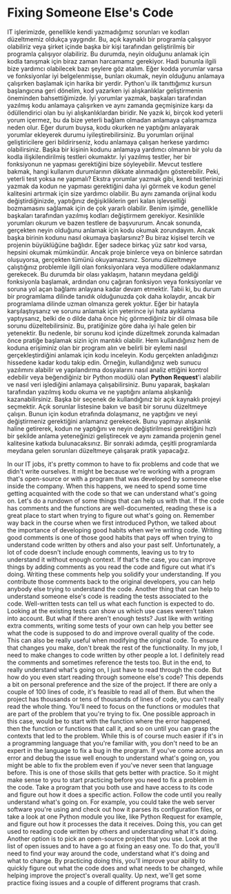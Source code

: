 # Fixing Someone Else's Code

IT işlerimizde, genellikle kendi yazmadığımız sorunları ve kodları düzeltmemiz oldukça yaygındır. Bu, açık kaynaklı bir programla çalışıyor olabiliriz veya şirket içinde başka bir kişi tarafından geliştirilmiş bir programla çalışıyor olabiliriz. Bu durumda, neyin olduğunu anlamak için kodla tanışmak için biraz zaman harcamamız gerekiyor. Hadi bununla ilgili bize yardımcı olabilecek bazı şeylere göz atalım. Eğer kodda yorumlar varsa ve fonksiyonlar iyi belgelenmişse, bunları okumak, neyin olduğunu anlamaya çalışırken başlamak için harika bir yerdir. Python'u ilk tanıttığımız kursun başlangıcına geri dönelim, kod yazarken iyi alışkanlıklar geliştirmenin öneminden bahsettiğimizde. İyi yorumlar yazmak, başkaları tarafından yazılmış kodu anlamaya çalışırken ve aynı zamanda geçmişinize karşı da ödüllendirici olan bu iyi alışkanlıklardan biridir. Ne yazık ki, birçok kod yeterli yorum içermez, bu da bize yeterli bağlam olmadan anlamaya çalışmamıza neden olur. Eğer durum buysa, kodu okurken ne yaptığını anlayarak yorumlar ekleyerek durumu iyileştirebilirsiniz. Bu yorumları orijinal geliştiricilere geri bildirirseniz, kodu anlamaya çalışan herkese yardımcı olabilirsiniz. Başka bir kişinin kodunu anlamaya yardımcı olmanın bir yolu da kodla ilişkilendirilmiş testleri okumaktır. İyi yazılmış testler, her bir fonksiyonun ne yapması gerektiğini bize söyleyebilir. Mevcut testlere bakmak, hangi kullanım durumlarının dikkate alınmadığını gösterebilir. Peki, yeterli test yoksa ne yapmalı? Ekstra yorumlar yazmak gibi, kendi testlerinizi yazmak da kodun ne yapması gerektiğini daha iyi görmek ve kodun genel kalitesini artırmak için size yardımcı olabilir. Bu aynı zamanda orijinal kodu değiştirdiğinizde, yaptığınız değişikliklerin geri kalan işlevselliği bozmamasını sağlamak için de çok yararlı olabilir. Benim işimde, genellikle başkaları tarafından yazılmış kodları değiştirmem gerekiyor. Kesinlikle yorumları okurum ve bazen testlere de başvururum. Ancak sonunda, gerçekten neyin olduğunu anlamak için kodu okumak zorundayım. Ancak başka birinin kodunu nasıl okumaya başlarsınız? Bu biraz kişisel tercih ve projenin büyüklüğüne bağlıdır. Eğer sadece birkaç yüz satır kod varsa, hepsini okumak mümkündür. Ancak proje binlerce veya on binlerce satırdan oluşuyorsa, gerçekten tümünü okuyamazsınız. Sorunu düzeltmeye çalıştığınız problemle ilgili olan fonksiyonlara veya modüllere odaklanmanız gerekecek. Bu durumda bir olası yaklaşım, hatanın meydana geldiği fonksiyonla başlamak, ardından onu çağıran fonksiyon veya fonksiyonlar ve soruna yol açan bağlamı anlayana kadar devam etmektir. Tabii ki, bu durum bir programlama dilinde tanıdık olduğunuzda çok daha kolaydır, ancak bir programlama dilinde uzman olmanıza gerek yoktur. Eğer bir hatayla karşılaştıysanız ve sorunu anlamak için yeterince iyi hata ayıklama yaptıysanız, belki de o dilde daha önce hiç görmediğiniz bir dil olmasa bile sorunu düzeltebilirsiniz. Bu, pratiğinize göre daha iyi hale gelen bir yetenektir. Bu nedenle, bir sorunu kod içinde düzeltmek zorunda kalmadan önce pratiğe başlamak sizin için mantıklı olabilir. Hem kullandığınız hem de koduna erişiminiz olan bir program alın ve belirli bir eylemi nasıl gerçekleştirdiğini anlamak için kodu inceleyin. Kodu gerçekten anladığınızı hissedene kadar kodu takip edin. Örneğin, kullandığınız web sunucu yazılımını alabilir ve yapılandırma dosyalarını nasıl analiz ettiğini kontrol edebilir veya beğendiğiniz bir Python modülü olan **Python Request**'i alabilir ve nasıl veri işlediğini anlamaya çalışabilirsiniz. Bunu yaparak, başkaları tarafından yazılmış kodu okuma ve ne yaptığını anlama alışkanlığı kazanabilirsiniz. Başka bir seçenek de kullandığınız bir açık kaynaklı projeyi seçmektir. Açık sorunlar listesine bakın ve basit bir sorunu düzeltmeye çalışın. Bunun için kodun etrafında dolaşmanız, ne yaptığını ve neyi değiştirmeniz gerektiğini anlamanız gerekecek. Bunu yapmayı alışkanlık haline getirerek, kodun ne yaptığını ve neyin değiştirilmesi gerektiğini hızlı bir şekilde anlama yeteneğinizi geliştirecek ve aynı zamanda projenin genel kalitesine katkıda bulunacaksınız. Bir sonraki adımda, çeşitli programlarda meydana gelen sorunları düzeltmeye çalışarak pratik yapacağız.

In our IT jobs, it's pretty common to have to fix problems and code that we didn't write ourselves. It might be because we're working with a program that's open-source or with a program that was developed by someone else inside the company. When this happens, we need to spend some time getting acquainted with the code so that we can understand what's going on. Let's do a rundown of some things that can help us with that. If the code has comments and the functions are well-documented, reading these is a great place to start when trying to figure out what's going on. Remember way back in the course when we first introduced Python, we talked about the importance of developing good habits when we're writing code. Writing good comments is one of those good habits that pays off when trying to understand code written by others and also your past self. Unfortunately, a lot of code doesn't include enough comments, leaving us to try to understand it without enough context. If that's the case, you can improve things by adding comments as you read the code and figure out what it's doing. Writing these comments help you solidify your understanding. If you contribute those comments back to the original developers, you can help anybody else trying to understand the code. Another thing that can help to understand someone else's code is reading the tests associated to the code. Well-written tests can tell us what each function is expected to do. Looking at the existing tests can show us which use cases weren't taken into account. But what if there aren't enough tests? Just like with writing extra comments, writing some tests of your own can help you better see what the code is supposed to do and improve overall quality of the code. This can also be really useful when modifying the original code. To ensure that changes you make, don't break the rest of the functionality. In my job, I need to make changes to code written by other people a lot. I definitely read the comments and sometimes reference the tests too. But in the end, to really understand what's going on, I just have to read through the code. But how do you even start reading through someone else's code? This depends a bit on personal preference and the size of the project. If there are only a couple of 100 lines of code, it's feasible to read all of them. But when the project has thousands or tens of thousands of lines of code, you can't really read the whole thing. You'll need to focus on the functions or modules that are part of the problem that you're trying to fix. One possible approach in this case, would be to start with the function where the error happened, then the function or functions that call it, and so on until you can grasp the contexts that led to the problem. While this is of course much easier if it's in a programming language that you're familiar with, you don't need to be an expert in the language to fix a bug in the program. If you've come across an error and debug the issue well enough to understand what's going on, you might be able to fix the problem even if you've never seen that language before. This is one of those skills that gets better with practice. So it might make sense to you to start practicing before you need to fix a problem in the code. Take a program that you both use and have access to its code and figure out how it does a specific action. Follow the code until you really understand what's going on. For example, you could take the web server software you're using and check out how it parses its configuration files, or take a look at one Python module you like, like Python Request for example, and figure out how it processes the data it receives. Doing this, you can get used to reading code written by others and understanding what it's doing. Another option is to pick an open-source project that you use. Look at the list of open issues and to have a go at fixing an easy one. To do that, you'll need to find your way around the code, understand what it's doing and what to change. By practicing doing this, you'll improve your ability to quickly figure out what the code does and what needs to be changed, while helping improve the project's overall quality. Up next, we'll get some practice fixing issues and a couple of different programs that crash.